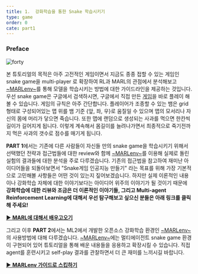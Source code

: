 ```yaml
---
title: 1.  강화학습을 통한 Snake 학습시키기
type: game
order: 0
cate: part1
---
```


### Preface

![forty](https://mas-tutorials.s3.ap-northeast-2.amazonaws.com/4_0.gif)

본 튜토리얼의 목적은 아주 고전적인 게임이면서 지금도 종종 접할 수 있는 게임인 snake game을 multi-player 로 확장하여 RL과 MARL의 관점에서 분석해보고 [~MARLenv~](https://github.com/kc-ml2/MARLenv)를 통해 모델을 학습시키는 방법에 대한 가이드라인을 제공하는 것입니다.
우선 snake game은 구글에서 검색하시면, 구글에서 직접 만든 [게임](https://www.google.com/search?sxsrf=ALeKk027Xv_mZG1rtfmS6t6NW5RSVPA9ag%3A1604573720040&ei=GNqjX4H2AcKImAX82Zgg&q=snake+game&oq=snake+game&gs_lcp=CgZwc3ktYWIQAzIECCMQJzIECCMQJzIFCAAQywEyBwgAEBQQhwIyAggAMgIIADICCAAyBQgAEMsBMgUIABDLATIFCAAQywFQAFgAYI_2DWgAcAB4AIABYYgBYZIBATGYAQCqAQdnd3Mtd2l6wAEB&sclient=psy-ab&ved=0ahUKEwiB4uT0nuvsAhVCBKYKHfwsBgQQ4dUDCA0&uact=5)을 바로 플레이 해 볼 수 있습니다. 게임의 규칙은 아주 간단합니다. 플레이어가 조종할 수 있는 뱀은 grid형태로 구성되어있는 맵 위를 뱀 기준 {앞, 좌, 우}로 움질일 수 있으며 맵의 모서리나 자신의 몸에 머리가 닿으면 죽습니다. 또한 맵에 랜덤으로 생성되는 사과를 먹으면 한칸씩 길이가 길어지게 됩니다. 이렇게 계속해서 몸길이를 늘려나가면서 최종적으로 죽기전까지 먹은 사과의 갯수로 점수를 매기게 됩니다.

**PART 1**에서는 기존에 다른 사람들이 자신들 만의 snake game을 학습시키기 위해서 선택했던 전략과 접근법들에 대한 review와 함께 [~MARLenv~](https://github.com/kc-ml2/MARLenv)를 이용해 실제로 돌린 실험의 결과들에 대한 분석을 주로 다루겠습니다. 기존의 접근법을 참고하여 재미난 아이디어들을 되돌아보면서 "Snake게임 인공지능 만들기" 라는 목표를 위해 가장 기본적으로 고민해볼 사항들은 어떤 것이 있는지 짚어보겠습니다.
하지만 실제 이론적인 내용이나 강화학습 자체에 대한 이야기보다는 아이디어 위주의 이야기가 될 것이기 때문에 **강화학습에 대한 리뷰와 조금은 더 이론적인 이야기들, 그리고 Multi-agent Reinforcement Learning에 대해서 우선 탐구해보고 싶으신 분들은 아래 링크를 클릭해 주세요!**

[▶ **MARL에 대해서 배우고오기**](https://tutorials.kc-ml2.com/posts/learn-1intro)

그리고 이후 **PART 2**에서는 ML2에서 개발한 오픈소스 강화학습 환경인 [~MARLenv~](https://github.com/kc-ml2/MARLenv)의 사용방법에 대해 다루겠습니다.
[~MARLenv~](https://github.com/kc-ml2/MARLenv)에는 멀티에이전트 snake game 환경이 구현되어 있어 튜토리얼을 통해 배운 내용들을 응용하고 확장시킬 수 있습니다.
직접 agent를 훈련시키고 self-play 결과를 관찰하면서 더 큰 재미를 느끼시길 바랍니다.

[▶ **MARLenv 가이드로 스킵하기**](https://tutorials.kc-ml2.com/posts/game-2intro)
